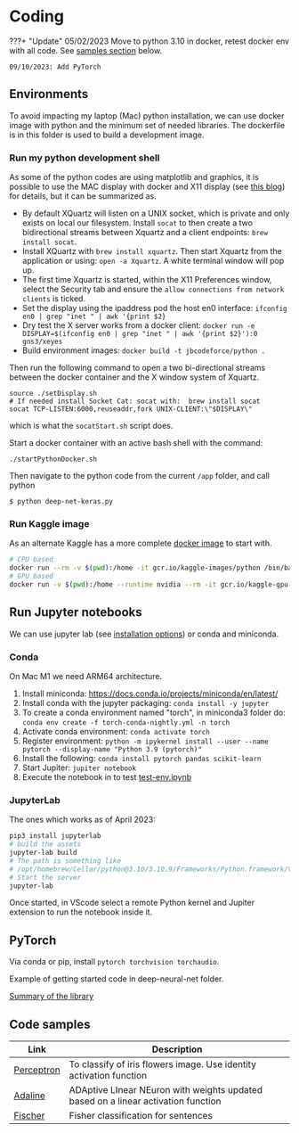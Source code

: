 # Coding

???+ "Update"
    05/02/2023 Move to python 3.10 in docker, retest docker env with all code. See [samples section](#code-samples) below.

    09/10/2023: Add PyTorch

## Environments

To avoid impacting my laptop (Mac) python installation, we can use docker image with python and the minimum set of needed libraries. 
The dockerfile is in this folder is used to build a development image.

### Run my python development shell

As some of the python codes are using matplotlib and graphics, it is possible to use the MAC display 
with docker and X11 display (see [this blog](https://cntnr.io/running-guis-with-docker-on-mac-os-x-a14df6a76efc)) for details, but it can be summarized as.

* By default XQuartz will listen on a UNIX socket, which is private and only exists on local our filesystem. Install `socat` to then create a two bidirectional streams between Xquartz and a client endpoints: `brew install socat`.
* Install XQuartz with `brew install xquartz`. Then start Xquartz from the application or using: `open -a Xquartz`. A white terminal window will pop up.  
* The first time Xquartz is started, within the X11 Preferences window, select the Security tab and ensure the `allow connections from network clients` is ticked.
* Set the display using the ipaddress pod the host en0 interface: `ifconfig en0 | grep "inet " | awk '{print $2}` 
* Dry test the X server works from a docker client: `docker run -e DISPLAY=$(ifconfig en0 | grep "inet " | awk '{print $2}'):0 gns3/xeyes`
* Build environment images: `docker build -t jbcodeforce/python .`


Then run the following command to open a two bi-directional streams between the docker container and the X window system of Xquartz.

```shell
source ./setDisplay.sh
# If needed install Socket Cat: socat with:  brew install socat
socat TCP-LISTEN:6000,reuseaddr,fork UNIX-CLIENT:\"$DISPLAY\"
```

which is what the `socatStart.sh` script does.

Start a docker container with an active bash shell with the command:

```shell
./startPythonDocker.sh
```

Then navigate to the python code from the current `/app` folder, and call python

```
$ python deep-net-keras.py
```

### Run Kaggle image

As an alternate Kaggle has a more complete [docker image](https://github.com/Kaggle/docker-python) to start with. 

```sh
# CPU based
docker run --rm -v $(pwd):/home -it gcr.io/kaggle-images/python /bin/bash
# GPU based
docker run -v $(pwd):/home --runtime nvidia --rm -it gcr.io/kaggle-gpu-images/python /bin/bash
```

## Run Jupyter notebooks

We can use jupyter lab (see [installation options](https://jupyter.org/install.html)) or conda and miniconda.

### Conda

On Mac M1 we need ARM64 architecture. 

1. Install miniconda: https://docs.conda.io/projects/miniconda/en/latest/
1. Install conda with the jupyter packaging: `conda install -y jupyter`
1. To create a conda environment named "torch", in miniconda3 folder do: `conda env create -f torch-conda-nightly.yml -n torch`
1. Activate conda environment: `conda activate torch`
1. Register environment: `python -m ipykernel install --user --name pytorch --display-name "Python 3.9 (pytorch)"`
1. Install the following: `conda install pytorch pandas scikit-learn`
1. Start Jupiter: `jupiter notebook`
1. Execute the notebook in to test [test-env.ipynb](https://github.com/jbcodeforce/ML-studies/tree/master/deep-neural-net/test-env.ipynb)

### JupyterLab

The ones which works as of April 2023:

```sh
pip3 install jupyterlab
# build the assets
jupyter-lab build
# The path is something like
# /opt/homebrew/Cellar/python@3.10/3.10.9/Frameworks/Python.framework/Versions/3.10/share/jupyter/lab
# Start the server
jupyter-lab
```

Once started, in VScode select a remote Python kernel and Jupiter extension to run the notebook inside it. 

## PyTorch

Via conda or pip, install `pytorch torchvision torchaudio`.

Example of getting started code in deep-neural-net folder. 

[Summary of the library](./pytorch.md)

## Code samples

| Link | Description |
| --- | --- |
| [Perceptron](https://github.com/jbcodeforce/ML-studies/blob/master/ml-python/classifiers/TestPerceptron.py) |  To classify of iris flowers image. Use identity activation function |
| [Adaline](https://github.com/jbcodeforce/ML-studies/blob/master/ml-python/classifiers/TestAdaline.py) | ADAptive LInear NEuron with weights updated based on a linear activation function |
| [Fischer](https://github.com/jbcodeforce/ML-studies/blob/master/ml-python/classifiers/Test) | Fisher classification for sentences |